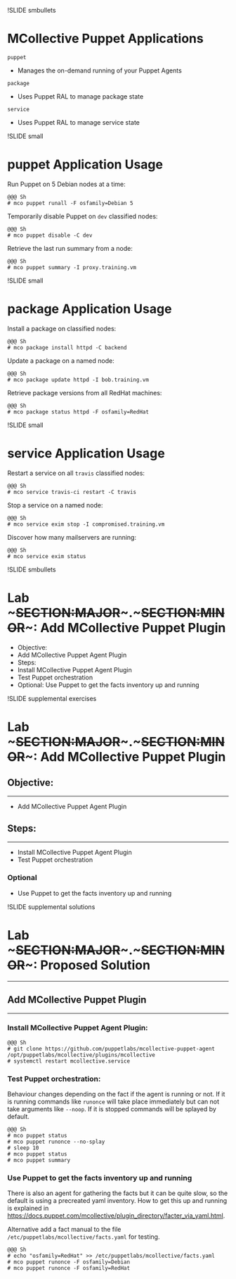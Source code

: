 !SLIDE smbullets
# MCollective Puppet Applications

`puppet`

* Manages the on-demand running of your Puppet Agents

`package`

* Uses Puppet RAL to manage package state

`service`

* Uses Puppet RAL to manage service state


!SLIDE small
# puppet Application Usage

Run Puppet on 5 Debian nodes at a time:

    @@@ Sh
    # mco puppet runall -F osfamily=Debian 5

Temporarily disable Puppet on `dev` classified nodes:

    @@@ Sh
    # mco puppet disable -C dev

Retrieve the last run summary from a node:

    @@@ Sh
    # mco puppet summary -I proxy.training.vm


!SLIDE small
# package Application Usage

Install a package on classified nodes:

    @@@ Sh
    # mco package install httpd -C backend

Update a package on a named node:

    @@@ Sh
    # mco package update httpd -I bob.training.vm

Retrieve package versions from all RedHat machines:

    @@@ Sh
    # mco package status httpd -F osfamily=RedHat


!SLIDE small
# service Application Usage

Restart a service on all `travis` classified nodes:

    @@@ Sh
    # mco service travis-ci restart -C travis

Stop a service on a named node:

    @@@ Sh
    # mco service exim stop -I compromised.training.vm

Discover how many mailservers are running:

    @@@ Sh
    # mco service exim status


!SLIDE smbullets 
# Lab ~~~SECTION:MAJOR~~~.~~~SECTION:MINOR~~~: Add MCollective Puppet Plugin 

* Objective:
 * Add MCollective Puppet Agent Plugin
* Steps:
 * Install MCollective Puppet Agent Plugin
 * Test Puppet orchestration
 * Optional: Use Puppet to get the facts inventory up and running


!SLIDE supplemental exercises
# Lab ~~~SECTION:MAJOR~~~.~~~SECTION:MINOR~~~: Add MCollective Puppet Plugin

## Objective:

****

* Add MCollective Puppet Agent Plugin

## Steps:

****

* Install MCollective Puppet Agent Plugin
* Test Puppet orchestration

### Optional

* Use Puppet to get the facts inventory up and running

!SLIDE supplemental solutions
# Lab ~~~SECTION:MAJOR~~~.~~~SECTION:MINOR~~~: Proposed Solution

****

## Add MCollective Puppet Plugin

****

### Install MCollective Puppet Agent Plugin:

    @@@ Sh
    # git clone https://github.com/puppetlabs/mcollective-puppet-agent /opt/puppetlabs/mcollective/plugins/mcollective
    # systemctl restart mcollective.service

### Test Puppet orchestration:

Behaviour changes depending on the fact if the agent is running or not. If it is running commands like `runonce` will take
place immediately but can not take arguments like `--noop`. If it is stopped commands will be splayed by default.

    @@@ Sh
    # mco puppet status
    # mco puppet runonce --no-splay
    # sleep 10
    # mco puppet status
    # mco puppet summary

### Use Puppet to get the facts inventory up and running

There is also an agent for gathering the facts but it can be quite slow, so the default is using a precreated yaml inventory.
How to get this up and running is explained in https://docs.puppet.com/mcollective/plugin_directory/facter_via_yaml.html.

Alternative add a fact manual to the file `/etc/puppetlabs/mcollective/facts.yaml` for testing.

    @@@ Sh
    # echo "osfamily=RedHat" >> /etc/puppetlabs/mcollective/facts.yaml
    # mco puppet runonce -F osfamily=Debian
    # mco puppet runonce -F osfamily=RedHat
